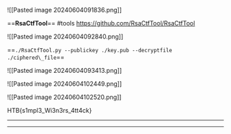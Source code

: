 ![[Pasted image 20240604091836.png]]


==**RsaCtfTool**==
#tools 
https://github.com/RsaCtfTool/RsaCtfTool

![[Pasted image 20240604092840.png]]

==`./RsaCtfTool.py --publickey ./key.pub --decryptfile ./ciphered\_file`==

![[Pasted image 20240604093413.png]]


![[Pasted image 20240604102449.png]]

![[Pasted image 20240604102520.png]]

HTB{s1mpl3_Wi3n3rs_4tt4ck}

***
***

